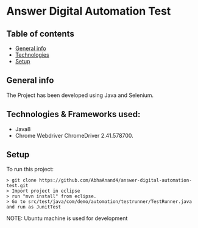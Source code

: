 # Answer Digital Automation Test

## Table of contents
* [General info](#general-info)
* [Technologies](#technologies)
* [Setup](#setup)

## General info
The Project has been developed using Java and Selenium. 
	
## Technologies & Frameworks used:

* Java8
* Chrome Webdriver ChromeDriver 2.41.578700.

## Setup
To run this project:

```
> git clone https://github.com/AbhaAnand4/answer-digital-automation-test.git
> Import project in eclipse
> run "mvn install" from eclipse.
> Go to src/test/java/com/demo/automation/testrunner/TestRunner.java and run as JunitTest
```

NOTE: Ubuntu machine is used for development